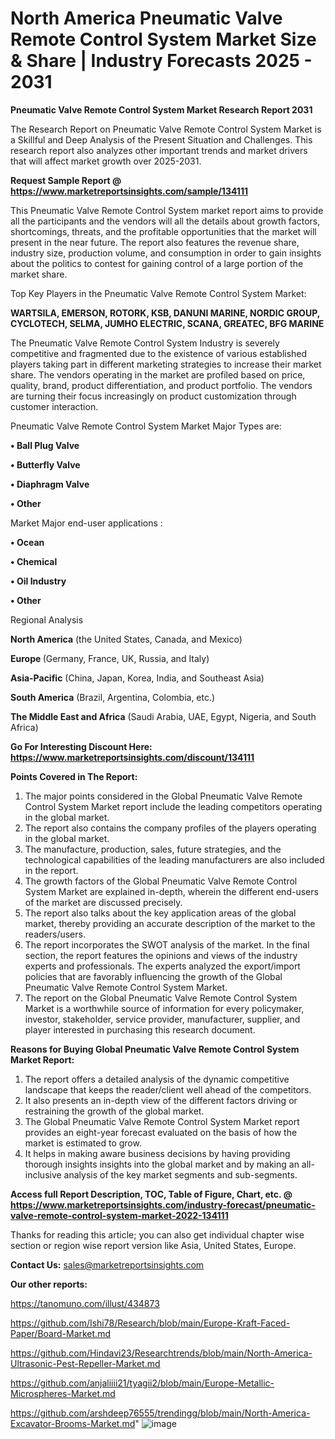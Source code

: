 # North America Pneumatic Valve Remote Control System Market Size & Share | Industry Forecasts 2025 - 2031

<strong>Pneumatic Valve Remote Control System Market Research Report 2031</strong>

The Research Report on Pneumatic Valve Remote Control System Market is a Skillful and Deep Analysis of the Present Situation and Challenges. This research report also analyzes other important trends and market drivers that will affect market growth over 2025-2031.

<strong>Request Sample Report @ <a href=https://www.marketreportsinsights.com/sample/134111>https://www.marketreportsinsights.com/sample/134111</a></strong>

This Pneumatic Valve Remote Control System market report aims to provide all the participants and the vendors will all the details about growth factors, shortcomings, threats, and the profitable opportunities that the market will present in the near future. The report also features the revenue share, industry size, production volume, and consumption in order to gain insights about the politics to contest for gaining control of a large portion of the market share.

Top Key Players in the Pneumatic Valve Remote Control System Market:

<strong>WARTSILA, EMERSON, ROTORK, KSB, DANUNI MARINE, NORDIC GROUP, CYCLOTECH, SELMA, JUMHO ELECTRIC, SCANA, GREATEC, BFG MARINE</strong>

The Pneumatic Valve Remote Control System Industry is severely competitive and fragmented due to the existence of various established players taking part in different marketing strategies to increase their market share. The vendors operating in the market are profiled based on price, quality, brand, product differentiation, and product portfolio. The vendors are turning their focus increasingly on product customization through customer interaction.

Pneumatic Valve Remote Control System Market Major Types are:

<strong>• Ball Plug Valve

• Butterfly Valve

• Diaphragm Valve

• Other</strong>

Market Major end-user applications :

<strong>• Ocean

• Chemical

• Oil Industry

• Other</strong>

Regional Analysis

</u><strong><b>North America</b></strong> (the United States, Canada, and Mexico)

<strong><b>Europe </b></strong>(Germany, France, UK, Russia, and Italy)

<strong><b>Asia-Pacific</b></strong> (China, Japan, Korea, India, and Southeast Asia)

<strong><b>South America</b></strong> (Brazil, Argentina, Colombia, etc.)

<strong><b>The Middle East and Africa</b></strong> (Saudi Arabia, UAE, Egypt, Nigeria, and South Africa)

<strong>Go For Interesting Discount Here: <a href=https://www.marketreportsinsights.com/discount/134111>https://www.marketreportsinsights.com/discount/134111</a></strong>

<strong>Points Covered in The Report:</strong>
<ol>
  <li>The major points considered in the Global Pneumatic Valve Remote Control System Market report include the leading competitors operating in the global market.</li>
  <li>The report also contains the company profiles of the players operating in the global market.</li>
  <li>The manufacture, production, sales, future strategies, and the technological capabilities of the leading manufacturers are also included in the report.</li>
  <li>The growth factors of the Global Pneumatic Valve Remote Control System Market are explained in-depth, wherein the different end-users of the market are discussed precisely.</li>
  <li>The report also talks about the key application areas of the global market, thereby providing an accurate description of the market to the readers/users.</li>
  <li>The report incorporates the SWOT analysis of the market. In the final section, the report features the opinions and views of the industry experts and professionals. The experts analyzed the export/import policies that are favorably influencing the growth of the Global Pneumatic Valve Remote Control System Market.</li>
  <li>The report on the Global Pneumatic Valve Remote Control System Market is a worthwhile source of information for every policymaker, investor, stakeholder, service provider, manufacturer, supplier, and player interested in purchasing this research document.</li>
</ol>
<strong>Reasons for Buying Global Pneumatic Valve Remote Control System Market Report:</strong>

<ol>
  <li>The report offers a detailed analysis of the dynamic competitive landscape that keeps the reader/client well ahead of the competitors.</li>
  <li>It also presents an in-depth view of the different factors driving or restraining the growth of the global market.</li>
  <li>The Global Pneumatic Valve Remote Control System Market report provides an eight-year forecast evaluated on the basis of how the market is estimated to grow.</li>
  <li>It helps in making aware business decisions by having providing thorough insights insights into the global market and by making an all-inclusive analysis of the key market segments and sub-segments.</li>
</ol>
<strong>Access full Report Description, TOC, Table of Figure, Chart, etc. @ <a href=https://www.marketreportsinsights.com/industry-forecast/pneumatic-valve-remote-control-system-market-2022-134111>https://www.marketreportsinsights.com/industry-forecast/pneumatic-valve-remote-control-system-market-2022-134111</a></strong>


Thanks for reading this article; you can also get individual chapter wise section or region wise report version like Asia, United States, Europe.

<strong>Contact Us:</strong>
sales@marketreportsinsights.com

<strong>Our other reports:</strong>

<a href=https://tanomuno.com/illust/434873>https://tanomuno.com/illust/434873</a>

<a href=https://github.com/Ishi78/Research/blob/main/Europe-Kraft-Faced-Paper/Board-Market.md>https://github.com/Ishi78/Research/blob/main/Europe-Kraft-Faced-Paper/Board-Market.md</a>

<a href=https://github.com/Hindavi23/Researchtrends/blob/main/North-America-Ultrasonic-Pest-Repeller-Market.md>https://github.com/Hindavi23/Researchtrends/blob/main/North-America-Ultrasonic-Pest-Repeller-Market.md</a>

<a href=https://github.com/anjaliiii21/tyagii2/blob/main/Europe-Metallic-Microspheres-Market.md>https://github.com/anjaliiii21/tyagii2/blob/main/Europe-Metallic-Microspheres-Market.md</a>

<a href=https://github.com/arshdeep76555/trendingg/blob/main/North-America-Excavator-Brooms-Market.md>https://github.com/arshdeep76555/trendingg/blob/main/North-America-Excavator-Brooms-Market.md</a>"
![image](https://github.com/user-attachments/assets/711b4cdd-f69d-4054-a59b-d8bd585e4cc1)
